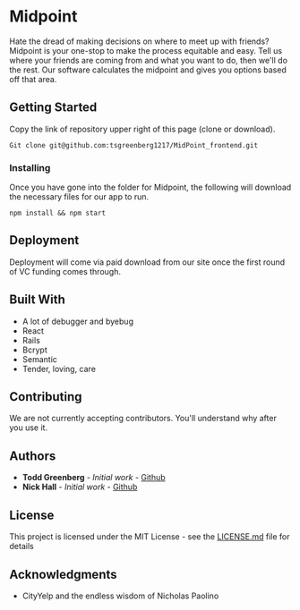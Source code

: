 # Midpoint

Hate the dread of making decisions on where to meet up with friends? Midpoint is your one-stop to make the process equitable and easy. Tell us where your friends are coming from and what you want to do, then we'll do the rest. Our software calculates the midpoint and gives you options based off that area.

## Getting Started

Copy the link of repository upper right of this page (clone or download).

```
Git clone git@github.com:tsgreenberg1217/MidPoint_frontend.git
```

### Installing

Once you have gone into the folder for Midpoint, the following will download the necessary files for our app to run.

```
npm install && npm start
```

## Deployment

Deployment will come via paid download from our site once the first round of VC funding comes through.

## Built With

* A lot of debugger and byebug
* React
* Rails
* Bcrypt
* Semantic
* Tender, loving, care

## Contributing

We are not currently accepting contributors. You'll understand why after you use it.

## Authors

* **Todd Greenberg** - *Initial work* - [Github](https://github.com/tsgreenberg1217)
* **Nick Hall** - *Initial work* - [Github](https://github.com/nh83012001)

## License

This project is licensed under the MIT License - see the [LICENSE.md](LICENSE.md) file for details

## Acknowledgments

* CityYelp and the endless wisdom of Nicholas Paolino
